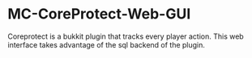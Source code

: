 MC-CoreProtect-Web-GUI
======================

Coreprotect is a bukkit plugin that tracks every player action. This web interface takes advantage of the sql backend of the plugin.
